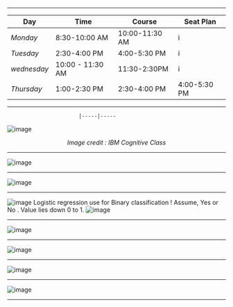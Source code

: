 ***

| Day            | Time              |Course                                  |Seat Plan
| ------          | -----             | -----                                  |-----
| *Monday*  |  8:30-10:00 AM | 10:00-11:30 AM   | i
| *Tuesday*  |  2:30-4:00 PM | 4:00-5:30 PM              |i
| *wednesday*  |  10:00 - 11:30 AM | 11:30-2:30PM       |  i
|  *Thursday* |  1:00-2:30 PM | 2:30-4:00 PM   |4:00-5:30 PM|o


***
                           |-----|-----


![image](https://user-images.githubusercontent.com/35966401/49700090-5ae7a780-fc04-11e8-922b-2ced8c7a5564.png)<p align='center'> *Image credit : IBM Cognitive Class* </p>
***
![image](https://user-images.githubusercontent.com/35966401/49700287-d64a5880-fc06-11e8-88a9-6fe59a465e9b.png)
***
![image](https://user-images.githubusercontent.com/35966401/49700338-84560280-fc07-11e8-8473-cd9d192bab4a.png)
***
![image](https://user-images.githubusercontent.com/35966401/49803874-4843ae80-fd7b-11e8-8ebe-5949cff5cfb4.png)
Logistic regression use for Binary classification ! Assume, Yes or No . Value lies down 0 to 1. 
![image](https://user-images.githubusercontent.com/35966401/49804053-cbfd9b00-fd7b-11e8-826c-a8834122c880.png)
***
![image](https://user-images.githubusercontent.com/35966401/49804119-f3ecfe80-fd7b-11e8-8ad8-c135c22d6a66.png)
***
![image](https://user-images.githubusercontent.com/35966401/49804190-2565ca00-fd7c-11e8-80d3-6d54c4dbbf2e.png)
***
![image](https://user-images.githubusercontent.com/35966401/49807721-fe5fc600-fd84-11e8-9cd6-d7ff4d298c98.png)
***
![image](https://user-images.githubusercontent.com/35966401/49809521-500a4f80-fd89-11e8-94ae-233bdf1fdb76.png)
***



